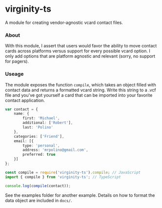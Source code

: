# virginity-ts

A module for creating vendor-agnostic vcard contact files.

### About
With this module, I assert that users would favor the ability to move contact cards across platforms versus support for every possible vcard option. I only add options that are platform agnostic and relevant (sorry, no support for pagers).

### Useage
The module exposes the function `compile`, which takes an object filled with contact data and returns a formatted vcard string.  Write this string to a .vcf file and you've got yourself a card that can be imported into your favorite contact application.

```typescript
var contact = {
	name: {
		first: 'Michael',
		additional: ['Robert'],
		last: 'Polino'
	},
	categories: ['Friend'],
	email: [{
		type: 'personal',
		address: 'mrpolino@gmail.com',
		preferred: true
	}]
};

const compile = require('virginity-ts').compile; // JavaScript
import { compile } from 'virginity-ts'; // TypeScript

console.log(compile(contact));
```
See the examples folder for another example.  Details on how to format the data object are included in `docs/`.
